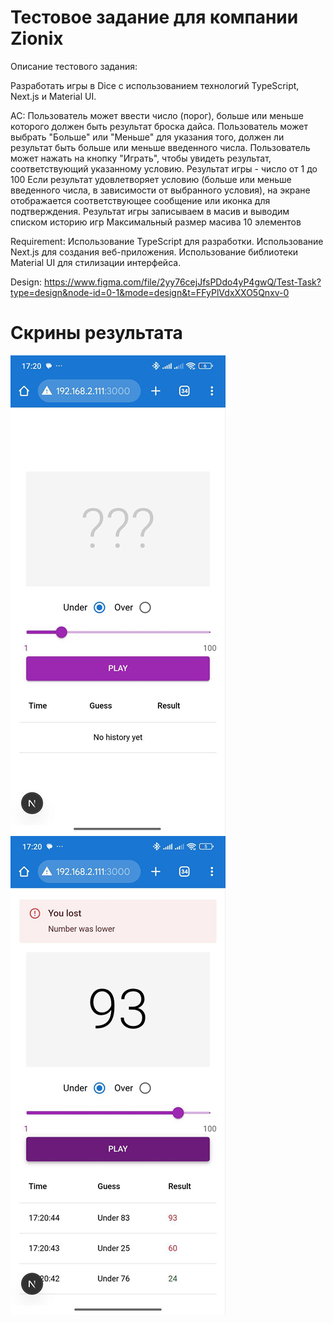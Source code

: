 # Тестовое задание для компании Zionix

Описание тестового задания:

Разработать игры в Dice с использованием технологий TypeScript, Next.js и Material UI.

AC:
Пользователь может ввести число (порог), больше или меньше которого должен быть результат броска дайса.
Пользователь может выбрать "Больше" или "Меньше" для указания того, должен ли результат быть больше или меньше введенного числа.
Пользователь может нажать на кнопку "Играть", чтобы увидеть результат, соответствующий указанному условию.
Результат игры - число от 1 до 100
Если результат удовлетворяет условию (больше или меньше введенного числа, в зависимости от выбранного условия), на экране отображается соответствующее сообщение или иконка для подтверждения.
Результат игры записываем в масив и выводим списком историю игр
Максимальный размер масива 10 элементов

Requirement:
Использование TypeScript для разработки.
Использование Next.js для создания веб-приложения.
Использование библиотеки Material UI для стилизации интерфейса.


Design: https://www.figma.com/file/2yy76cejJfsPDdo4yP4gwQ/Test-Task?type=design&node-id=0-1&mode=design&t=FFyPlVdxXXO5Qnxv-0

# Скрины результата
![alt](https://github.com/Shiyan7/zionix-test/blob/master/1.png?raw=true) ![alt](https://github.com/Shiyan7/zionix-test/blob/master/2.png?raw=true)